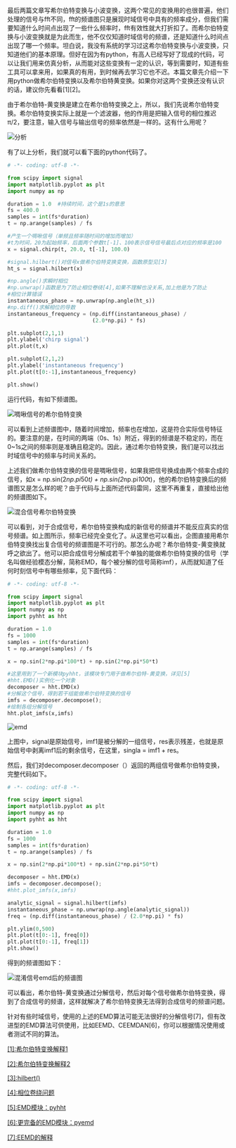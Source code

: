 最后两篇文章写希尔伯特变换与小波变换，这两个常见的变换用的也很普遍，他们处理的信号与fft不同，fft的频谱图只是展现时域信号中具有的频率成分，但我们需要知道什么时间点出现了一些什么频率时，fft有效性就大打折扣了。而希尔伯特变换与小波变换就是为此而生，他不仅仅知道时域信号的频谱，还是知道什么时间点出现了哪一个频率。坦白说，我没有系统的学习过这希尔伯特变换与小波变换，只知道他们的基本原理。但好在因为有python，有高人已经写好了现成的代码，可以让我们用来仿真分析，从而能对这些变换有一定的认识，等到需要时，知道有些工具可以拿来用，如果真的有用，到时候再去学习它也不迟。本篇文章先介绍一下用python做希尔伯特变换以及希尔伯特黄变换。如果你对这两个变换还没有认识的话，建议你先看看[1][2]。

由于希尔伯特-黄变换是建立在希尔伯特变换之上，所以，我们先说希尔伯特变换。希尔伯特变换实际上就是一个滤波器，他的作用是把输入信号的相位推迟π/2，要注意，输入信号与输出信号的频率依然是一样的。这有什么用呢？

![分析](https://github.com/liuhao1946/embedded-software-module/blob/master/%E7%94%A8python%E5%AF%B9%E4%BF%A1%E5%8F%B7%E8%BF%9B%E8%A1%8C%E4%BB%BF%E7%9C%9F%E5%88%86%E6%9E%90/png/%E5%B8%8C%E5%B0%94%E4%BC%AF%E7%89%B9%E5%8F%98%E6%8D%A2%E4%B8%8E%E5%B8%8C%E5%B0%94%E4%BC%AF%E7%89%B9%E9%BB%84%E5%8F%98%E6%8D%A2/%E5%88%86%E6%9E%90.png)

有了以上分析，我们就可以看下面的python代码了。

```python
# -*- coding: utf-8 -*-

from scipy import signal
import matplotlib.pyplot as plt
import numpy as np

duration = 1.0  #持续时间，这个是1s的意思
fs = 400.0   
samples = int(fs*duration)
t = np.arange(samples) / fs

#产生一个啁啾信号（单频且频率随时间的增加而增加）
#t为时间，20为起始频率，后面两个参数t[-1]、100表示信号信号最后点对应的频率是100
x = signal.chirp(t, 20.0, t[-1], 100.0)

#signal.hilbert()对信号x做希尔伯特变换变换，函数原型见[3]
ht_s = signal.hilbert(x)

#np.angle()求瞬时相位
#np.unwrap()函数是为了防止相位卷绕[4],如果不理解也没关系,加上他是为了防止
#相位计算错误
instantaneous_phase = np.unwrap(np.angle(ht_s))
#np.diff()求解相位的导数
instantaneous_frequency = (np.diff(instantaneous_phase) /
                           (2.0*np.pi) * fs)

plt.subplot(2,1,1)
plt.ylabel('chirp signal')
plt.plot(t,x)

plt.subplot(2,1,2)
plt.ylabel('instantaneous frequency')
plt.plot(t[0:-1],instantaneous_frequency)

plt.show()
```

运行代码，有如下频谱图。

![啁啾信号的希尔伯特变换](https://github.com/liuhao1946/embedded-software-module/blob/master/%E7%94%A8python%E5%AF%B9%E4%BF%A1%E5%8F%B7%E8%BF%9B%E8%A1%8C%E4%BB%BF%E7%9C%9F%E5%88%86%E6%9E%90/png/%E5%B8%8C%E5%B0%94%E4%BC%AF%E7%89%B9%E5%8F%98%E6%8D%A2%E4%B8%8E%E5%B8%8C%E5%B0%94%E4%BC%AF%E7%89%B9%E9%BB%84%E5%8F%98%E6%8D%A2/%E5%95%81%E5%95%BE%E4%BF%A1%E5%8F%B7%E5%B8%8C%E5%B0%94%E4%BC%AF%E7%89%B9%E5%8F%98%E6%8D%A2%E9%A2%91%E8%B0%B1%E5%9B%BE.png)

可以看到上述频谱图中，随着时间增加，频率也在增加，这是符合实际信号特征的。要注意的是，在时间的两端（0s、1s）附近，得到的频谱是不稳定的，而在0~1s之间的频率则是准确且稳定的。因此，通过希尔伯特变换，我们是可以找出时域信号中的频率与时间关系的。

上述我们做希尔伯特变换的信号是啁啾信号，如果我把信号换成由两个频率合成的信号，如x = np.sin(2*np.pi*50*t) +  np.sin(2*np.pi*100*t)，他的希尔伯特变换后的频谱图又是怎么样的呢？由于代码与上面所述代码雷同，这里不再重复，直接给出他的频谱图如下。

![混合信号希尔伯特变换](https://github.com/liuhao1946/embedded-software-module/blob/master/%E7%94%A8python%E5%AF%B9%E4%BF%A1%E5%8F%B7%E8%BF%9B%E8%A1%8C%E4%BB%BF%E7%9C%9F%E5%88%86%E6%9E%90/png/%E5%B8%8C%E5%B0%94%E4%BC%AF%E7%89%B9%E5%8F%98%E6%8D%A2%E4%B8%8E%E5%B8%8C%E5%B0%94%E4%BC%AF%E7%89%B9%E9%BB%84%E5%8F%98%E6%8D%A2/%E6%B7%B7%E5%90%88%E4%BF%A1%E5%8F%B7%E5%B8%8C%E5%B0%94%E4%BC%AF%E7%89%B9%E5%8F%98%E6%8D%A2%E9%A2%91%E8%B0%B1%E5%9B%BE.png)

可以看到，对于合成信号，希尔伯特变换构成的新信号的频谱并不能反应真实的信号频谱。如上图所示，频率已经完全变化了。从这里也可以看出，企图直接用希尔伯特变换找出复合信号的频谱图是不可行的。那怎么办呢？希尔伯特变-黄变换就呼之欲出了。他可以把合成信号分解成若干个单独的能做希尔伯特变换的信号（学名叫做经验模态分解，简称EMD，每个被分解的信号简称imf），从而就知道了任何时刻信号中有哪些频率，见下面代码：

```python
# -*- coding: utf-8 -*-

from scipy import signal
import matplotlib.pyplot as plt
import numpy as np
import pyhht as hht

duration = 1.0
fs = 1000
samples = int(fs*duration)
t = np.arange(samples) / fs

x = np.sin(2*np.pi*100*t) + np.sin(2*np.pi*50*t)

#这里用到了一个新模块pyhht，该模块专门用于做希尔伯特-黄变换，详见[5]
#hht.EMD()实例化一个对象
decomposer = hht.EMD(x)
#分解这个信号，得到若干组能做希尔伯特变换的信号
imfs = decomposer.decompose();
#绘制各组分解信号
hht.plot_imfs(x,imfs)
```

![emd](https://github.com/liuhao1946/embedded-software-module/blob/master/%E7%94%A8python%E5%AF%B9%E4%BF%A1%E5%8F%B7%E8%BF%9B%E8%A1%8C%E4%BB%BF%E7%9C%9F%E5%88%86%E6%9E%90/png/%E5%B8%8C%E5%B0%94%E4%BC%AF%E7%89%B9%E5%8F%98%E6%8D%A2%E4%B8%8E%E5%B8%8C%E5%B0%94%E4%BC%AF%E7%89%B9%E9%BB%84%E5%8F%98%E6%8D%A2/emd.png)

上图中，signal是原始信号，imf1是被分解的一组信号，res表示残差，也就是原始信号中剥离imf1后的剩余信号，在这里，singla = imf1 + res。

然后，我们对decomposer.decomposer（）返回的两组信号做希尔伯特变换，完整代码如下。

```python
# -*- coding: utf-8 -*-

from scipy import signal
import matplotlib.pyplot as plt
import numpy as np
import pyhht as hht

duration = 1.0
fs = 1000
samples = int(fs*duration)
t = np.arange(samples) / fs

x = np.sin(2*np.pi*100*t) + np.sin(2*np.pi*50*t)

decomposer = hht.EMD(x)
imfs = decomposer.decompose();
#hht.plot_imfs(x,imfs)

analytic_signal = signal.hilbert(imfs)
instantaneous_phase = np.unwrap(np.angle(analytic_signal))
freq = (np.diff(instantaneous_phase) / (2.0*np.pi) * fs)

plt.ylim(0,500)
plt.plot(t[0:-1], freq[0])
plt.plot(t[0:-1], freq[1])
plt.show()
```

得到的频谱图如下：

![混淆信号emd后的频谱图](https://github.com/liuhao1946/embedded-software-module/blob/master/%E7%94%A8python%E5%AF%B9%E4%BF%A1%E5%8F%B7%E8%BF%9B%E8%A1%8C%E4%BB%BF%E7%9C%9F%E5%88%86%E6%9E%90/png/%E5%B8%8C%E5%B0%94%E4%BC%AF%E7%89%B9%E5%8F%98%E6%8D%A2%E4%B8%8E%E5%B8%8C%E5%B0%94%E4%BC%AF%E7%89%B9%E9%BB%84%E5%8F%98%E6%8D%A2/emd%E9%A2%91%E8%B0%B1%E5%9B%BE.png)

可以看出，希尔伯特-黄变换通过分解信号，然后对每个信号做希尔伯特变换，得到了合成信号的频谱，这样就解决了希尔伯特变换无法得到合成信号的频谱问题。

针对有些时域信号，使用的上述的EMD算法可能无法很好的分解信号[7]，但有改进型的EMD算法可供使用，比如EEMD、CEEMDAN[6]，你可以根据情况使用或者测试不同的算法。

[[1]:希尔伯特变换解释1](https://www.zhihu.com/question/30372795)

[[2]:希尔伯特变换解释2](https://blog.csdn.net/qq_42688495/article/details/106961315)

[[3]:hilbert()](https://docs.scipy.org/doc/scipy/reference/reference/generated/scipy.signal.hilbert.html#scipy.signal.hilbert)

[[4]:相位卷绕问题](https://blog.csdn.net/lishuhuakai/article/details/78812540)

[[5]:EMD模块：pyhht](https://pyhht.readthedocs.io/en/latest/apiref/pyhht.html)

[[6]:更完备的EMD模块：pyemd](https://pyemd.readthedocs.io/en/latest/eemd.html)

[[7]:EEMD的解释](https://blog.csdn.net/liu_xiao_cheng/article/details/83897034)

